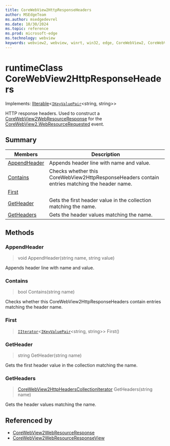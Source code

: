 ```yaml
---
title: CoreWebView2HttpResponseHeaders
author: MSEdgeTeam
ms.author: msedgedevrel
ms.date: 10/30/2024
ms.topic: reference
ms.prod: microsoft-edge
ms.technology: webview
keywords: webview2, webview, winrt, win32, edge, CoreWebView2, CoreWebView2Controller, browser control, edge html, CoreWebView2HttpResponseHeaders
---
```


# runtimeClass CoreWebView2HttpResponseHeaders

Implements: [IIterable](/uwp/api/Windows.Foundation.Collections.IIterable-1)&lt;[`IKeyValuePair`](/uwp/api/Windows.Foundation.Collections.IKeyValuePair-2)&lt;string, string&gt;&gt;

HTTP response headers.
Used to construct a [CoreWebView2WebResourceResponse](corewebview2webresourceresponse.md) for the [CoreWebView2.WebResourceRequested](corewebview2.md#webresourcerequested) event.

## Summary

Members|Description
--|--
[AppendHeader](#appendheader) | Appends header line with name and value.
[Contains](#contains) | Checks whether this CoreWebView2HttpResponseHeaders contain entries matching the header name.
[First](#first) | 
[GetHeader](#getheader) | Gets the first header value in the collection matching the name.
[GetHeaders](#getheaders) | Gets the header values matching the name.



## Methods

### AppendHeader

> void AppendHeader(string name, string value)

Appends header line with name and value.



### Contains

> bool Contains(string name)

Checks whether this CoreWebView2HttpResponseHeaders contain entries matching the header name.



### First

> [`IIterator`](/uwp/api/Windows.Foundation.Collections.IIterator-1)&lt;[`IKeyValuePair`](/uwp/api/Windows.Foundation.Collections.IKeyValuePair-2)&lt;string, string&gt;&gt; First()



### GetHeader

> string GetHeader(string name)

Gets the first header value in the collection matching the name.



### GetHeaders

> [CoreWebView2HttpHeadersCollectionIterator](corewebview2httpheaderscollectioniterator.md) GetHeaders(string name)

Gets the header values matching the name.






## Referenced by

- [CoreWebView2WebResourceResponse](corewebview2webresourceresponse.md)
- [CoreWebView2WebResourceResponseView](corewebview2webresourceresponseview.md)
